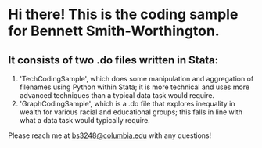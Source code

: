 # Hi there! This is the coding sample for Bennett Smith-Worthington. 
## It consists of two .do files written in Stata:
1. 'TechCodingSample', which does some manipulation and aggregation of filenames using Python within Stata; it is more technical and uses more advanced techniques than a typical data task would require.
2. 'GraphCodingSample', which is a .do file that explores inequality in wealth for various racial and educational groups; this falls in line with what a data task would typically require.

Please reach me at bs3248@columbia.edu with any questions!
